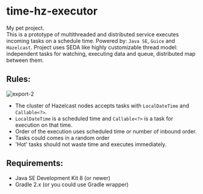 time-hz-executor
=======
    
My pet project.  
This is a prototype of multithreaded and distributed service executes incoming tasks on a schedule time. Powered by: `Java SE`, `Guice` and `Hazelcast`. Project uses SEDA like highly customizable thread model: independent tasks for watching, executing data and queue, distributed map between them.
  
  
## Rules:  
![export-2](https://cloud.githubusercontent.com/assets/4469702/24129401/85e05708-0df3-11e7-8dd0-17f8bbb1e12e.png)

  * The cluster of Hazelcast nodes accepts tasks with `LocalDateTime` and `Callable<?>`. 
  * `LocalDateTime` is a scheduled time and `Callable<?>` is a task for execution on that time.
  * Order of the execution uses scheduled time or number of inbound order.
  * Tasks could comes in a random order
  * 'Hot' tasks should not waste time and executes immediately.

  
## Requirements:

  * Java SE Development Kit 8 (or newer)  
  * Gradle 2.x (or you could use Gradle wrapper)  

